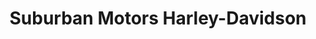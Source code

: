---
title: "Suburban Motors Harley-Davidson"
url: /thiensville/suburban-motors-harley-davidson/
shop: motorcycle
---